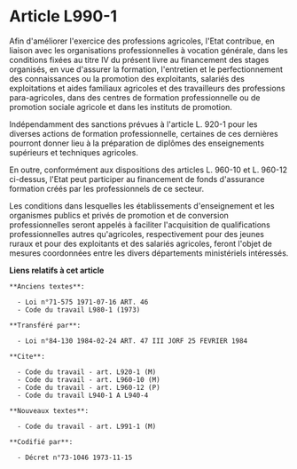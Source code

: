 # Article L990-1

Afin d'améliorer l'exercice des professions agricoles, l'Etat contribue, en liaison avec les organisations professionnelles à
vocation générale, dans les conditions fixées au titre IV du présent livre au financement des stages organisés, en vue
d'assurer la formation, l'entretien et le perfectionnement des connaissances ou la promotion des exploitants, salariés des
exploitations et aides familiaux agricoles et des travailleurs des professions para-agricoles, dans des centres de formation
professionnelle ou de promotion sociale agricole et dans les instituts de promotion.

Indépendamment des sanctions prévues à l'article L. 920-1 pour les diverses actions de formation professionnelle, certaines
de ces dernières pourront donner lieu à la préparation de diplômes des enseignements supérieurs et techniques agricoles.

En outre, conformément aux dispositions des articles L. 960-10 et L. 960-12 ci-dessus, l'Etat peut participer au financement
de fonds d'assurance formation créés par les professionnels de ce secteur.

Les conditions dans lesquelles les établissements d'enseignement et les organismes publics et privés de promotion et de
conversion professionnelles seront appelés à faciliter l'acquisition de qualifications professionnelles autres qu'agricoles,
respectivement pour des jeunes ruraux et pour des exploitants et des salariés agricoles, feront l'objet de mesures
coordonnées entre les divers départements ministériels intéressés.

**Liens relatifs à cet article**

	**Anciens textes**:

	  - Loi n°71-575 1971-07-16 ART. 46
	  - Code du travail L980-1 (1973)

	**Transféré par**:

	  - Loi n°84-130 1984-02-24 ART. 47 III JORF 25 FEVRIER 1984

	**Cite**:

	  - Code du travail - art. L920-1 (M)
	  - Code du travail - art. L960-10 (M)
	  - Code du travail - art. L960-12 (P)
	  - Code du travail L940-1 A L940-4

	**Nouveaux textes**:

	  - Code du travail - art. L991-1 (M)

	**Codifié par**:

	  - Décret n°73-1046 1973-11-15
